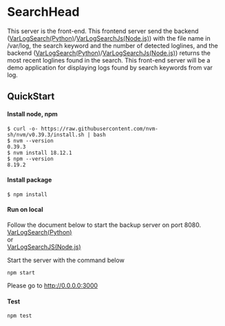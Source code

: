# SearchHead

This server is the front-end. This frontend server send the backend ([VarLogSearch(Python)](https://github.com/sakaijunsoccer/varlogsearch)/[VarLogSearchJs(Node.js)](https://github.com/sakaijunsoccer/varlogsearchjs)) with the file name in /var/log, the search keyword and the number of detected loglines, and the backend ([VarLogSearch(Python)](https://github.com/sakaijunsoccer/varlogsearch)/[VarLogSearchJs(Node.js)](https://github.com/sakaijunsoccer/varlogsearchjs)) returns the most recent loglines found in the search. This front-end server will be a demo application for displaying logs found by search keywords from var log.


## QuickStart

#### Install node, npm
```
$ curl -o- https://raw.githubusercontent.com/nvm-sh/nvm/v0.39.3/install.sh | bash
$ nvm --version
0.39.3
$ nvm install 18.12.1
$ npm --version
8.19.2
```

#### Install package
```
$ npm install
```

#### Run on local

Follow the document below to start the backup server on port 8080.<br />
[VarLogSearch(Python)](https://github.com/sakaijunsoccer/varlogsearch/) <br />
or <br />
[VarLogSearchJS(Node.js)](https://github.com/sakaijunsoccer/varlogsearchjs/)

Start the server with the command below
```
npm start
```
Please go to http://0.0.0.0:3000

#### Test
```
npm test
```
